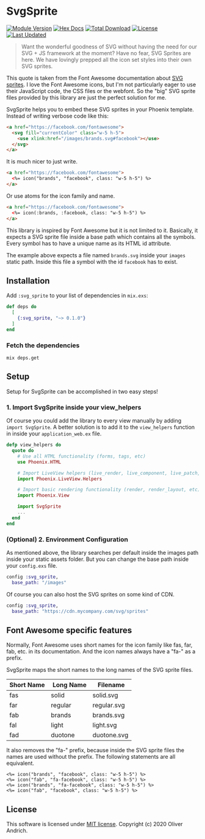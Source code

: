 # SvgSprite

<!-- MDOC !-->

[![Module Version](https://img.shields.io/hexpm/v/svg_sprite.svg)](https://hex.pm/packages/svg_sprite)
[![Hex Docs](https://img.shields.io/badge/hex-docs-lightgreen.svg)](https://hexdocs.pm/svg_sprite/)
[![Total Download](https://img.shields.io/hexpm/dt/svg_sprite.svg)](https://hex.pm/packages/svg_sprite)
[![License](https://img.shields.io/hexpm/l/svg_sprite.svg)](https://github.com/oliverandrich/svg_sprite/blob/master/LICENSE)
[![Last Updated](https://img.shields.io/github/last-commit/oliverandrich/svg_sprite.svg)](https://github.com/oliverandrich/svg_sprite/commits/master)

> Want the wonderful goodness of SVG without having the need for our SVG + JS framework at the moment? Have no fear, SVG Sprites are here. We have lovingly prepped all the icon set styles into their own SVG sprites.

This quote is taken from the Font Awesome documentation about [SVG sprites](https://fontawesome.com/how-to-use/on-the-web/advanced/svg-sprites). I love the Font Awesome icons, but I'm not particularly eager to use their JavaScript code, the CSS files or the webfont. So the "big" SVG sprite files provided by this library are just the perfect solution for me.

SvgSprite helps you to embed these SVG sprites in your Phoenix template. Instead of writing verbose code like this:

```html
<a href="https://facebook.com/fontawesome">
  <svg fill="currentColor" class="w-5 h-5">
    <use xlink:href="/images/brands.svg#facebook"></use>
  </svg>
</a>
```

It is much nicer to just write.

```html
<a href="https://facebook.com/fontawesome">
  <%= icon("brands", "facebook", class: "w-5 h-5") %>
</a>
```

Or use atoms for the icon family and name.

```html
<a href="https://facebook.com/fontawesome">
  <%= icon(:brands, :facebook, class: "w-5 h-5") %>
</a>
```

This library is inspired by Font Awesome but it is not limited to it. Basically, it expects a SVG sprite file inside a base path which contains all the symbols. Every symbol has to have a unique name as its HTML id attribute.

The example above expects a file named `brands.svg` inside your `images` static path. Inside this file a symbol with the id `facebook` has to exist.

## Installation

Add `:svg_sprite` to your list of dependencies in `mix.exs`:

```elixir
def deps do
  [
    {:svg_sprite, "~> 0.1.0"}
  ]
end
```

### Fetch the dependencies

```shell
mix deps.get
```

## Setup

Setup for SvgSprite can be accomplished in two easy steps!

### 1. Import SvgSprite inside your view_helpers

Of course you could add the library to every view manually by adding `import SvgSprite`. A better solution is to add it to the `view_helpers` function in inside your `application_web.ex` file.

```elixir
defp view_helpers do
  quote do
    # Use all HTML functionality (forms, tags, etc)
    use Phoenix.HTML

    # Import LiveView helpers (live_render, live_component, live_patch, etc)
    import Phoenix.LiveView.Helpers

    # Import basic rendering functionality (render, render_layout, etc)
    import Phoenix.View

    import SvgSprite
    ...
  end
end
```

### (Optional) 2. Environment Configuration

As mentioned above, the library searches per default inside the images path inside your static assets folder. But you can change the base path inside your `config.exs` file.

```elixir
config :svg_sprite,
  base_path: "/images"
```

Of course you can also host the SVG sprites on some kind of CDN.

```elixir
config :svg_sprite,
  base_path: "https://cdn.mycompany.com/svg/sprites"
```

## Font Awesome specific features

Normally, Font Awesome uses short names for the icon family like fas, far, fab, etc. in its documentation. And the icon names always have a "fa-" as a prefix.

SvgSprite maps the short names to the long names of the SVG sprite files.

| Short Name |  Long Name |  Filename   |
| ---------- | ---------- | ----------- |
| fas        | solid      | solid.svg   |
| far        | regular    | regular.svg |
| fab        | brands     | brands.svg  |
| fal        | light      | light.svg   |
| fad        | duotone    | duotone.svg |

It also removes the "fa-" prefix, because inside the SVG sprite files the names are used without the prefix. The following statements are all equivalent.

```erb
<%= icon("brands", "facebook", class: "w-5 h-5") %>
<%= icon("fab", "fa-facebook", class: "w-5 h-5") %>
<%= icon("brands", "fa-facebook", class: "w-5 h-5") %>
<%= icon("fab", "facebook", class: "w-5 h-5") %>
```

## License

This software is licensed under [MIT license](https://github.com/oliverandrich/svg_sprite/blob/main/LICENSE.txt). Copyright (c) 2020 Oliver Andrich.
